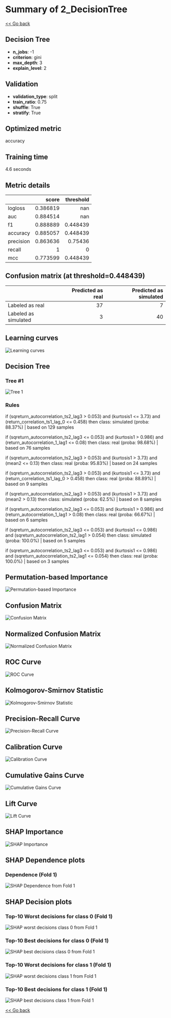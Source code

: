 # Summary of 2_DecisionTree

[<< Go back](../README.md)


## Decision Tree
- **n_jobs**: -1
- **criterion**: gini
- **max_depth**: 3
- **explain_level**: 2

## Validation
 - **validation_type**: split
 - **train_ratio**: 0.75
 - **shuffle**: True
 - **stratify**: True

## Optimized metric
accuracy

## Training time

4.6 seconds

## Metric details
|           |    score |   threshold |
|:----------|---------:|------------:|
| logloss   | 0.386819 |  nan        |
| auc       | 0.884514 |  nan        |
| f1        | 0.888889 |    0.448439 |
| accuracy  | 0.885057 |    0.448439 |
| precision | 0.863636 |    0.75436  |
| recall    | 1        |    0        |
| mcc       | 0.773599 |    0.448439 |


## Confusion matrix (at threshold=0.448439)
|                      |   Predicted as real |   Predicted as simulated |
|:---------------------|--------------------:|-------------------------:|
| Labeled as real      |                  37 |                        7 |
| Labeled as simulated |                   3 |                       40 |

## Learning curves
![Learning curves](learning_curves.png)

## Decision Tree 

### Tree #1
![Tree 1](learner_fold_0_tree.svg)

### Rules

if (sqreturn_autocorrelation_ts2_lag3 > 0.053) and (kurtosis1 <= 3.73) and (return_correlation_ts1_lag_0 <= 0.458) then class: simulated (proba: 88.37%) | based on 129 samples

if (sqreturn_autocorrelation_ts2_lag3 <= 0.053) and (kurtosis1 > 0.986) and (return_autocorrelation_1_lag1 <= 0.08) then class: real (proba: 98.68%) | based on 76 samples

if (sqreturn_autocorrelation_ts2_lag3 > 0.053) and (kurtosis1 > 3.73) and (mean2 <= 0.13) then class: real (proba: 95.83%) | based on 24 samples

if (sqreturn_autocorrelation_ts2_lag3 > 0.053) and (kurtosis1 <= 3.73) and (return_correlation_ts1_lag_0 > 0.458) then class: real (proba: 88.89%) | based on 9 samples

if (sqreturn_autocorrelation_ts2_lag3 > 0.053) and (kurtosis1 > 3.73) and (mean2 > 0.13) then class: simulated (proba: 62.5%) | based on 8 samples

if (sqreturn_autocorrelation_ts2_lag3 <= 0.053) and (kurtosis1 > 0.986) and (return_autocorrelation_1_lag1 > 0.08) then class: real (proba: 66.67%) | based on 6 samples

if (sqreturn_autocorrelation_ts2_lag3 <= 0.053) and (kurtosis1 <= 0.986) and (sqreturn_autocorrelation_ts2_lag1 > 0.054) then class: simulated (proba: 100.0%) | based on 5 samples

if (sqreturn_autocorrelation_ts2_lag3 <= 0.053) and (kurtosis1 <= 0.986) and (sqreturn_autocorrelation_ts2_lag1 <= 0.054) then class: real (proba: 100.0%) | based on 3 samples





## Permutation-based Importance
![Permutation-based Importance](permutation_importance.png)
## Confusion Matrix

![Confusion Matrix](confusion_matrix.png)


## Normalized Confusion Matrix

![Normalized Confusion Matrix](confusion_matrix_normalized.png)


## ROC Curve

![ROC Curve](roc_curve.png)


## Kolmogorov-Smirnov Statistic

![Kolmogorov-Smirnov Statistic](ks_statistic.png)


## Precision-Recall Curve

![Precision-Recall Curve](precision_recall_curve.png)


## Calibration Curve

![Calibration Curve](calibration_curve_curve.png)


## Cumulative Gains Curve

![Cumulative Gains Curve](cumulative_gains_curve.png)


## Lift Curve

![Lift Curve](lift_curve.png)



## SHAP Importance
![SHAP Importance](shap_importance.png)

## SHAP Dependence plots

### Dependence (Fold 1)
![SHAP Dependence from Fold 1](learner_fold_0_shap_dependence.png)

## SHAP Decision plots

### Top-10 Worst decisions for class 0 (Fold 1)
![SHAP worst decisions class 0 from Fold 1](learner_fold_0_shap_class_0_worst_decisions.png)
### Top-10 Best decisions for class 0 (Fold 1)
![SHAP best decisions class 0 from Fold 1](learner_fold_0_shap_class_0_best_decisions.png)
### Top-10 Worst decisions for class 1 (Fold 1)
![SHAP worst decisions class 1 from Fold 1](learner_fold_0_shap_class_1_worst_decisions.png)
### Top-10 Best decisions for class 1 (Fold 1)
![SHAP best decisions class 1 from Fold 1](learner_fold_0_shap_class_1_best_decisions.png)

[<< Go back](../README.md)
